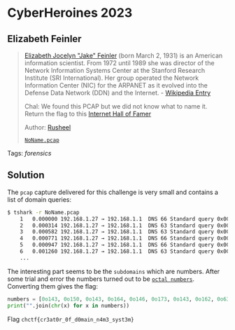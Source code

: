 # CyberHeroines 2023

## Elizabeth Feinler

> [Elizabeth Jocelyn "Jake" Feinler](https://en.wikipedia.org/wiki/Elizabeth_J._Feinler) (born March 2, 1931) is an American information scientist. From 1972 until 1989 she was director of the Network Information Systems Center at the Stanford Research Institute (SRI International). Her group operated the Network Information Center (NIC) for the ARPANET as it evolved into the Defense Data Network (DDN) and the Internet. - [Wikipedia Entry](https://en.wikipedia.org/wiki/Elizabeth_J._Feinler)
> 
> Chal: We found this PCAP but we did not know what to name it. Return the flag to this [Internet Hall of Famer](https://www.youtube.com/watch?v=idb-7Z3qk_o)
>
>  Author: [Rusheel](https://github.com/Rusheelraj)
>
> [`NoName.pcap`](NoName.pcap)

Tags: _forensics_

## Solution
The `pcap` capture delivered for this challenge is very small and contains a list of domain queries:

```bash
$ tshark -r NoName.pcap
    1   0.000000 192.168.1.27 → 192.168.1.1  DNS 66 Standard query 0x0000 A 143.google.WiCys.com
    2   0.000314 192.168.1.27 → 192.168.1.1  DNS 63 Standard query 0x0001 A 150.fit.WiCys.edu
    3   0.000582 192.168.1.27 → 192.168.1.1  DNS 63 Standard query 0x0002 A 143.fit.WiCys.edu
    4   0.000771 192.168.1.27 → 192.168.1.1  DNS 66 Standard query 0x0003 A 164.netflix.WiCys.in
    5   0.000947 192.168.1.27 → 192.168.1.1  DNS 66 Standard query 0x0004 A 146.google.WiCys.com
    6   0.001260 192.168.1.27 → 192.168.1.1  DNS 63 Standard query 0x0005 A 
    ...
```

The interesting part seems to be the `subdomains` which are numbers. After some trial and error the numbers turned out to be [`octal numbers`](https://en.wikipedia.org/wiki/Octal). Converting them gives the flag:

```python
numbers = [0o143, 0o150, 0o143, 0o164, 0o146, 0o173, 0o143, 0o162, 0o63, 0o141, 0o164, 0o60, 0o162, 0o137, 0o60, 0o146, 0o137, 0o144, 0o60, 0o155, 0o141, 0o151, 0o156, 0o137, 0o156, 0o64, 0o155, 0o63, 0o137, 0o163, 0o171, 0o163, 0o164, 0o63, 0o155, 0o175]
print("".join(chr(x) for x in numbers))
```

Flag `chctf{cr3at0r_0f_d0main_n4m3_syst3m}`